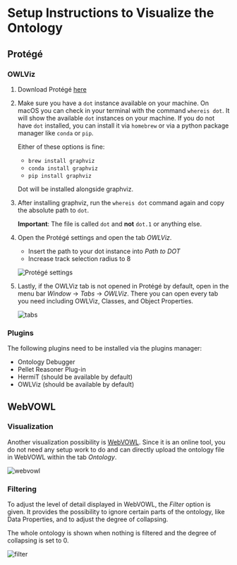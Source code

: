 # Setup Instructions to Visualize the Ontology

## Protégé

### OWLViz

1. Download Protégé [here](https://protege.stanford.edu/)

1. Make sure you have a ```dot``` instance available on your machine. On macOS you can check in your terminal with the command ```whereis dot```. It will show the available ```dot``` instances on your machine. If you do not have ```dot``` installed, you can install it via ```homebrew``` or via a python package manager like ```conda``` or ```pip```.

    Either of these options is fine:

    - ```brew install graphviz```
    - ```conda install graphviz```
    - ```pip install graphviz```

    Dot will be installed alongside graphviz. 

1. After installing graphviz, run the ```whereis dot``` command again and copy the absolute path to ```dot```. 
   
   **Important**: The file is called ```dot``` and **not** ```dot.1``` or anything else.

1. Open the Protégé settings and open the tab *OWLViz*. 
   
   - Insert the path to your dot instance into *Path to DOT*
   - Increase track selection radius to 8

    ![Protégé settings](setup/protege_settings.png)

1. Lastly, if the OWLViz tab is not opened in Protégé by default, open in the menu bar *Window* -> *Tabs* -> *OWLViz*. There you can open every tab you need including OWLViz, Classes, and Object Properties.

    ![tabs](setup/owlviz_tab.png)

### Plugins

The following plugins need to be installed via the plugins manager:

- Ontology Debugger
- Pellet Reasoner Plug-in
- HermiT (should be available by default)
- OWLViz (should be available by default)

## WebVOWL

### Visualization

Another visualization possibility is [WebVOWL](http://vowl.visualdataweb.org/webvowl.html). Since it is an online tool, you do not need any setup work to do and can directly upload the ontology file in WebVOWL within the tab *Ontology*.

![webvowl](setup/webvowl_ont.png)

### Filtering

To adjust the level of detail displayed in WebVOWL, the *Filter* option is given. It provides the possibility to ignore certain parts of the ontology, like Data Properties, and to adjust the degree of collapsing. 

The whole ontology is shown when nothing is filtered and the degree of collapsing is set to 0.

![filter](setup/webvowl_filter.png)
